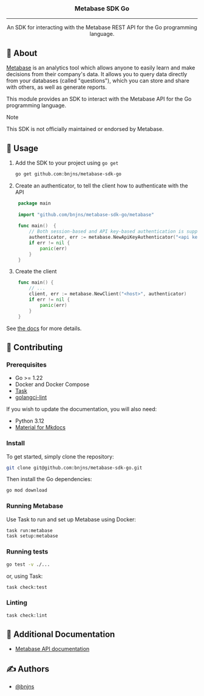 <div align="center">

### Metabase SDK Go

---

An SDK for interacting with the Metabase REST API for the Go programming language.

</div>

## 🧐 About

[Metabase](https://www.metabase.com/) is an analytics tool which allows anyone to easily learn and make decisions from
their company's data. It allows you to query data directly from your databases (called "questions"), which you can store
and share with others, as well as generate reports.

This module provides an SDK to interact with the Metabase API for the Go programming language.

> [!NOTE]
> This SDK is not officially maintained or endorsed by Metabase.

## 🎈 Usage

1. Add the SDK to your project using `go get`

   ```sh
   go get github.com:bnjns/metabase-sdk-go
   ```

2. Create an authenticator, to tell the client how to authenticate with the API

   ```go
    package main
    
    import "github.com/bnjns/metabase-sdk-go/metabase"
    
    func main()  { 
        // Both session-based and API key-based authentication is supported
        authenticator, err := metabase.NewApiKeyAuthenticator("<api key>")
        if err != nil {
            panic(err)
        }
    }
   ```

3. Create the client

   ```go
    func main() {
        // ...
        client, err := metabase.NewClient("<host>", authenticator)
        if err != nil {
            panic(err)
        }	
    }
   ```

See [the docs](https://bnjns.github.io/metabase-sdk-go/) for more details.

## 🔧 Contributing

### Prerequisites

- Go >= 1.22
- Docker and Docker Compose
- [Task](https://taskfile.dev/installation/)
- [golangci-lint](https://golangci-lint.run/welcome/install/)

If you wish to update the documentation, you will also need:

- Python 3.12
- [Material for Mkdocs](https://squidfunk.github.io/mkdocs-material/getting-started/#installation)

### Install

To get started, simply clone the repository:

```sh
git clone git@github.com:bnjns/metabase-sdk-go.git
```

Then install the Go dependencies:

```sh
go mod download
```

### Running Metabase

Use Task to run and set up Metabase using Docker:

```sh
task run:metabase
task setup:metabase
```

### Running tests

```sh
go test -v ./...
```

or, using Task:

```sh
task check:test
```

### Linting

```sh
task check:lint
```

## 📝 Additional Documentation

- [Metabase API documentation](https://www.metabase.com/docs/latest/api-documentation)

## ✍️ Authors

- [@bnjns](https://github.com/bnjns)
